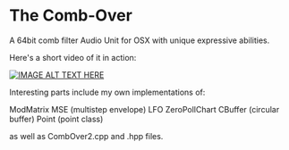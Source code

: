 # The Comb-Over

A 64bit comb filter Audio Unit for OSX with unique expressive abilities. 


Here's a short video of it in action: 

[![IMAGE ALT TEXT HERE](https://img.youtube.com/vi/uIMGZNsmiQ8/0.jpg)](https://www.youtube.com/watch?v=uIMGZNsmiQ8)


Interesting parts include my own implementations of:
 
ModMatrix
MSE (multistep envelope)
LFO
ZeroPollChart
CBuffer (circular buffer)
Point (point class)

as well as CombOver2.cpp and .hpp files. 


